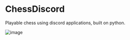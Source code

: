 # ChessDiscord

Playable chess using discord applications, built on python.

![image](https://github.com/Xyr0za/ChessDiscord/assets/102750293/043b6a0e-f3ee-474e-9972-2ef7a0e6c57a)
